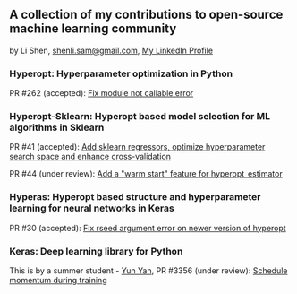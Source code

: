 ## A collection of my contributions to open-source machine learning community
by Li Shen, shenli.sam@gmail.com, [My LinkedIn Profile](https://www.linkedin.com/in/lshen)

### Hyperopt: Hyperparameter optimization in Python
PR #262 (accepted): [Fix module not callable error](https://github.com/hyperopt/hyperopt/pull/262)

### Hyperopt-Sklearn: Hyperopt based model selection for ML algorithms in Sklearn
PR #41 (accepted): [Add sklearn regressors, optimize hyperparameter search space and enhance cross-validation](https://github.com/hyperopt/hyperopt-sklearn/pull/41)

PR #44 (under review): [Add a "warm start" feature for hyperopt_estimator](https://github.com/hyperopt/hyperopt-sklearn/pull/44)

### Hyperas: Hyperopt based structure and hyperparameter learning for neural networks in Keras
PR #30 (accepted): [Fix rseed argument error on newer version of hyperopt](https://github.com/maxpumperla/hyperas/pull/30)

### Keras: Deep learning library for Python
This is by a summer student - [Yun Yan](https://github.com/Puriney), PR #3356 (under review): [Schedule momentum during training](https://github.com/fchollet/keras/pull/3356)
